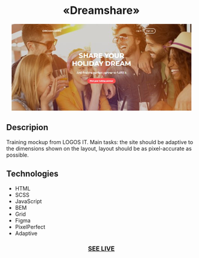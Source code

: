 <h1 align="center">«Dreamshare»</h1>

<div align="center"><img src="/readme.jpg"/></div>

<h2>Descripion</h2>
 Training mockup from LOGOS IT. Main tasks: the site should be
 adaptive to the dimensions shown on the layout, layout should be
 as pixel-accurate as possible.

<h2>Technologies</h2>

+ HTML
+ SCSS
+ JavaScript
+ BEM 
+ Grid 
+ Figma
+ PixelPerfect
+ Adaptive

<h3 align="center"><a href="https://drozdovdenys.github.io/dreamshare/">SEE LIVE</a></h3>
